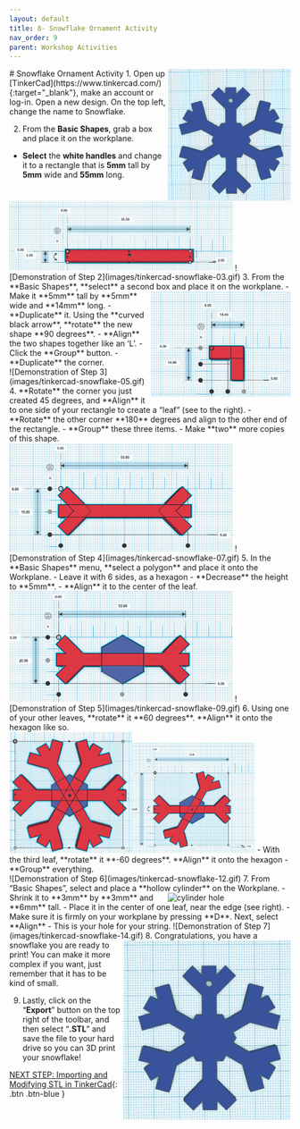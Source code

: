 ```yaml
---
layout: default
title: 8- Snowflake Ornament Activity
nav_order: 9
parent: Workshop Activities
---
```

<img src="images/tinkercad-snowflake-01.png" style="float:right;width:220px" alt="Snowflake example">
# Snowflake Ornament Activity
1. Open up [TinkerCad](https://www.tinkercad.com/){:target="_blank"}, make an account or log-in. Open a new design. On the top left, change the name to Snowflake.

2. From the **Basic Shapes**, grab a box and place it on the workplane. 
- **Select** the **white handles** and change it to a rectangle that is **5mm** tall by **5mm** wide and **55mm** long.<br>
<img src="images/tinkercad-snowflake-02.png" style="width:400px" alt="Image of rectangle measurements">
![Demonstration of Step 2](images/tinkercad-snowflake-03.gif)
3. From the **Basic Shapes**, **select** a second box and place it on the workplane. <img src="images/tinkercad-snowflake-04.png" style="float:right;width:250px" alt="L shape">
- Make it **5mm** tall by **5mm** wide and **14mm** long. 
- **Duplicate** it. Using the **curved black arrow**, **rotate** the new shape **90 degrees**.
- **Align** the two shapes together like an ‘L’. 
- Click the **Group** button. 
- **Duplicate** the corner.<br>
![Demonstration of Step 3](images/tinkercad-snowflake-05.gif)
4. **Rotate** the corner you just created 45 degrees, and **Align** it to one side of your rectangle to create a “leaf” (see to the right). 
- **Rotate** the other corner **180** degrees and align to the other end of the rectangle. 
- **Group** these three items.
- Make **two** more copies of this shape.<br>
<img src="images/tinkercad-snowflake-06.png" style="width:400px" alt="Image of ends of rectangle, leaf">
![Demonstration of Step 4](images/tinkercad-snowflake-07.gif)
5. In the **Basic Shapes** menu, **select a polygon** and place it onto the Workplane. 
- Leave it with 6 sides, as a hexagon
- **Decrease** the height to **5mm**. 
- **Align** it to the center of the leaf.<br>
<img src="images/tinkercad-snowflake-08.png" style="width:400px" alt="Image of shape with polygon added">
![Demonstration of Step 5](images/tinkercad-snowflake-09.gif)
6. Using one of your other leaves, **rotate** it **60 degrees**. **Align** it onto the hexagon like so.<br>
<img src="images/tinkercad-snowflake-10.png" style="width:220px" alt="Image of rotation and snowflake"><img src="images/tinkercad-snowflake-11.png" style="width:220px" alt="Image of snowflake">
- With the third leaf, **rotate** it **-60 degrees**. **Align** it onto the hexagon
- **Group** everything.<br>
![Demonstration of Step 6](images/tinkercad-snowflake-12.gif)
7. From “Basic Shapes”, select and place a **hollow cylinder** on the Workplane. <img src="images/tinkercad-snowflake-03.png" style="float:right;width:220px" alt="cylinder hole">
- Shrink it to **3mm** by **3mm** and **6mm** tall. 
- Place it in the center of one leaf, near the edge (see right). 
- Make sure it is firmly on your workplane by pressing **D**. Next, select **Align**
- This is your hole for your string.
![Demonstration of Step 7](images/tinkercad-snowflake-14.gif)
<img src="images/tinkercad-snowflake-15.png" style="float:right;width:300px" alt="Snowflake example final product">
8. Congratulations, you have a snowflake you are ready to print! You can make it more complex if you want, just remember that it has to be kind of small.

9. Lastly, click on the “**Export**” button on the top right of the toolbar, and then select “**.STL**” and save the file to your hard drive so you can 3D print your snowflake!

[NEXT STEP: Importing and Modifying STL in TinkerCad](importing-modifying-stl.html){: .btn .btn-blue }
